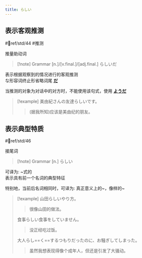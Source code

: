 ```yaml
---
title: らしい
---
```

## 表示客观推测  

 #📖ref/std/44 #推测  

推量助动词  

> [!note] Grammar
> [n.]/[v.final.]/[adj.final.] らしいだ

表示根据观察到的情况进行的客观推测  
な形容词终止形省略词尾 [**だ**](だ.md)  

当推测的对象为对话中的对方时，不能使用该句式，使用 [**ようだ**](../9.sentence_pattern/よう.md#表示主观推测)  

> [!example] 
> 美由紀さんの友達らしいです。
> > (据我所知)应该是美由纪的朋友。
## 表示典型特质  

 #📖ref/std/46  

接尾词  
> [!note] Grammar
> [n.] らしい

可译为: ~式的  
表示具有前一个名词的典型特征  

特别地，当前后名词相同时，可译为: 真正意义上的~，像样的~  
> [!example] 
> 山田らしいやり方。
> > 很像山田的做法。
> 
> 食事らしい食事をしていません。
> > 没正经吃过饭。
> 
> 大人らし==く==するつもりだったのに、お騒ぎしてしまった。
> > 虽然我想表现得像个成年人，但还是引发了大骚动。
